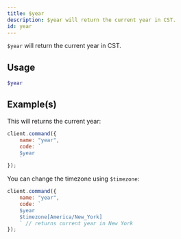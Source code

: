 ```yaml
---
title: $year
description: $year will return the current year in CST.
id: year
---
```


`$year` will return the current year in CST.

## Usage

```php
$year
```

## Example(s)

This will returns the current year:

```javascript
client.command({
    name: "year",
    code: `
    $year
    `
});
```

You can change the timezone using `$timezone`:

```javascript
client.command({
    name: "year",
    code: `
    $year 
    $timezone[America/New_York]
    ` // returns current year in New York
});
```
